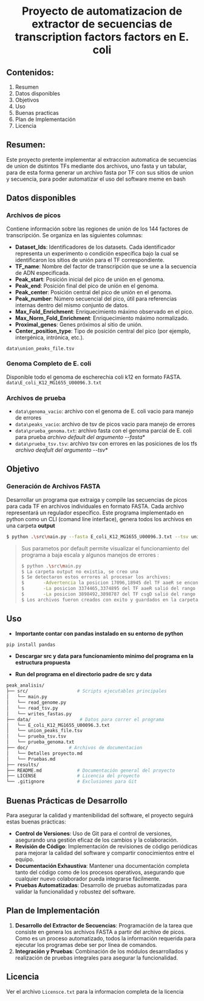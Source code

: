 <h1 align="center">Proyecto de automatizacion de extractor de secuencias de transcription factors factors en E. coli</h1>

## Contenidos: 
1. Resumen
2. Datos disponibles
3. Objetivos
4. Uso 
5. Buenas practicas
6. Plan de Implementación
7. Licencia

## Resumen: 

Este proyecto pretente implementar al extraccion automatica de secuencias de union de dsitintos TFs mediante dos archivos, uno fasta y un tabular, para de esta forma
generar un archivo fasta por TF con sus sitios de union y secuencia, para poder automatizar el uso del software meme en bash 

## Datos disponibles 

### Archivos de picos 

Contiene información sobre las regiones de unión de los 144 factores de transcripción. Se organiza en las siguientes columnas:

- **Dataset_Ids**: Identificadores de los datasets. Cada identificador representa un experimento o condición específica bajo la cual se identificaron los sitios de unión para el TF correspondiente.
- **TF_name**: Nombre del factor de transcripción que se une a la secuencia de ADN especificada.
- **Peak_start**: Posición inicial del pico de unión en el genoma.
- **Peak_end**: Posición final del pico de unión en el genoma.
- **Peak_center**: Posición central del pico de unión en el genoma.
- **Peak_number**: Número secuencial del pico, útil para referencias internas dentro del mismo conjunto de datos.
- **Max_Fold_Enrichment**: Enriquecimiento máximo observado en el pico.
- **Max_Norm_Fold_Enrichment**: Enriquecimiento máximo normalizado.
- **Proximal_genes**: Genes próximos al sitio de unión.
- **Center_position_type**: Tipo de posición central del pico (por ejemplo, intergénica, intrónica, etc.).

`data\union_peaks_file.tsv`

### Genoma Completo de E. coli

Disponible todo el genoma de escherechia coli k12 en formato FASTA. 
`data\E_coli_K12_MG1655_U00096.3.txt`

### Archivos de prueba 

- `data\genoma_vacio`: archivo con el genoma de E. coli vacio para manejo de errores
- `data\peaks_vacio`: archivo de tsv de picos vacio para manejo de errores
- `data\prueba_genoma.txt`: archivo fasta con el genoma parcial de E. coli para prueba *archivo default del argumento --fasta**
- `data\prueba_tsv.tsv`: archivo tsv con errores en las posiciones de los tfs *archivo deafult del argumento --tsv**

## Objetivo  

### Generación de Archivos FASTA
Desarrollar un programa que extraiga y compile las secuencias de picos para cada TF en archivos individuales en formato FASTA. Cada archivo representará un regulador específico.
Este programa implementado en python como un CLI (comand line interface), genera todos los archivos en una carpeta **output** 

```bash
$ python .\src\main.py --fasta E_coli_K12_MG1655_U00096.3.txt --tsv union_peaks_file.tsv
```

> Sus parametos por default permite visualizar el funcionamiento del programa a baja escala y algunos manejos de errores :
> ```bash
> $ python .\src\main.py
> $ La carpeta output no existia, se creo una
> $ Se detectaron estos errores al procesar los archivos: 
> $       -Advertencia la posicion 17096,18945 del TF aaeR se encontraba en orden inverso
> $       -La posicion 3374465,3374895 del TF aaeR salió del rango del genoma
> $       -La posicion 3898492,3898787 del TF csgD salió del rango del genoma
> $ Los archivos fueron creados con exito y guardados en la carpeta de output
> 
> ```

## Uso 

- **Importante contar con pandas instalado en su entorno de python** 

```bash
pip install pandas
```

- **Descargar src y data para funcionamiento minimo del programa en la estructura propuesta** 

- **Run del programa en el directorio padre de src y data**
```bash
peak_analisis/
├── src/                  # Scripts ejecutables principales
│   └── main.py
│   └── read_genome.py
│   └── read_tsv.py
│   └── writes_fastas.py
├── data/                  # Datos para correr el programa 
│   └── E_coli_K12_MG1655_U00096.3.txt
│   └── union_peaks_file.tsv
│   └── prueba_tsv.tsv
│   └── prueba_genoma.txt
├── doc/               # Archivos de documentacion
│   └── Detalles proyecto.md
│   └── Pruebas.md
├── results/               
├── README.md             # Documentación general del proyecto
├── LICENSE               # Licencia del proyecto
└── .gitignore            # Exclusiones para Git
```

  

## Buenas Prácticas de Desarrollo

Para asegurar la calidad y mantenibilidad del software, el proyecto seguirá estas buenas prácticas:

- **Control de Versiones**: Uso de Git para el control de versiones, asegurando una gestión eficaz de los cambios y la colaboración.
- **Revisión de Código**: Implementación de revisiones de código periódicas para mejorar la calidad del software y compartir conocimientos entre el equipo.
- **Documentación Exhaustiva**: Mantener una documentación completa tanto del código como de los procesos operativos, asegurando que cualquier nuevo colaborador pueda integrarse fácilmente.
- **Pruebas Automatizadas**: Desarrollo de pruebas automatizadas para validar la funcionalidad y robustez del software.

## Plan de Implementación

1. **Desarrollo del Extractor de Secuencias**: Programación de la tarea que consiste en genera los archivos FASTA a partir del archivo de picos. Como es un proceso automatizado, todos la información requerida para ejecutar los programas debe ser por línea de comandos.
2. **Integración y Pruebas**: Combinación de los módulos desarrollados y realización de pruebas integrales para asegurar la funcionalidad.

## Licencia  

Ver el archivo `Licensce.txt` para la informacion completa de la licencia 
